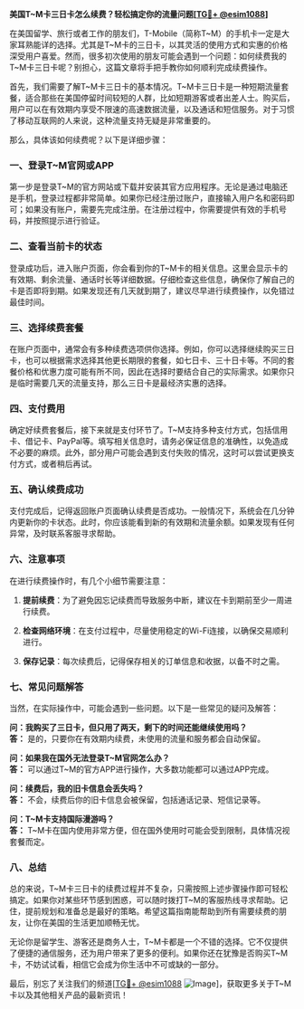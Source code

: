 **美国T~M卡三日卡怎么续费？轻松搞定你的流量问题[[TG💪+ @esim1088](https://t.me/s/esim1088)]**

在美国留学、旅行或者工作的朋友们，T-Mobile（简称T~M）的手机卡一定是大家耳熟能详的选择。尤其是T~M卡的三日卡，以其灵活的使用方式和实惠的价格深受用户喜爱。然而，很多初次使用的朋友可能会遇到一个问题：如何续费我的T~M卡三日卡呢？别担心，这篇文章将手把手教你如何顺利完成续费操作。

首先，我们需要了解T~M卡三日卡的基本情况。T~M卡三日卡是一种短期流量套餐，适合那些在美国停留时间较短的人群，比如短期游客或者出差人士。购买后，用户可以在有效期内享受不限速的高速数据流量，以及通话和短信服务。对于习惯了移动互联网的人来说，这种流量支持无疑是非常重要的。

那么，具体该如何续费呢？以下是详细步骤：

### 一、登录T~M官网或APP

第一步是登录T~M的官方网站或下载并安装其官方应用程序。无论是通过电脑还是手机，登录过程都非常简单。如果你已经注册过账户，直接输入用户名和密码即可；如果没有账户，需要先完成注册。在注册过程中，你需要提供有效的手机号码，并按照提示进行验证。

### 二、查看当前卡的状态

登录成功后，进入账户页面，你会看到你的T~M卡的相关信息。这里会显示卡的有效期、剩余流量、通话时长等详细数据。仔细检查这些信息，确保你了解自己的卡是否即将到期。如果发现还有几天就到期了，建议尽早进行续费操作，以免错过最佳时间。

### 三、选择续费套餐

在账户页面中，通常会有多种续费选项供你选择。例如，你可以选择继续购买三日卡，也可以根据需求选择其他更长期限的套餐，如七日卡、三十日卡等。不同的套餐价格和优惠力度可能有所不同，因此在选择时要结合自己的实际需求。如果你只是临时需要几天的流量支持，那么三日卡是最经济实惠的选择。

### 四、支付费用

确定好续费套餐后，接下来就是支付环节了。T~M支持多种支付方式，包括信用卡、借记卡、PayPal等。填写相关信息时，请务必保证信息的准确性，以免造成不必要的麻烦。此外，部分用户可能会遇到支付失败的情况，这时可以尝试更换支付方式，或者稍后再试。

### 五、确认续费成功

支付完成后，记得返回账户页面确认续费是否成功。一般情况下，系统会在几分钟内更新你的卡状态。此时，你应该能看到新的有效期和流量余额。如果发现有任何异常，及时联系客服寻求帮助。

### 六、注意事项

在进行续费操作时，有几个小细节需要注意：

1. **提前续费**：为了避免因忘记续费而导致服务中断，建议在卡到期前至少一周进行续费。
   
2. **检查网络环境**：在支付过程中，尽量使用稳定的Wi-Fi连接，以确保交易顺利进行。

3. **保存记录**：每次续费后，记得保存相关的订单信息和收据，以备不时之需。

### 七、常见问题解答

当然，在实际操作中，可能会遇到一些问题。以下是一些常见的疑问及解答：

**问：我购买了三日卡，但只用了两天，剩下的时间还能继续使用吗？**  
**答：** 是的，只要你在有效期内续费，未使用的流量和服务都会自动保留。

**问：如果我在国外无法登录T~M官网怎么办？**  
**答：** 可以通过T~M的官方APP进行操作，大多数功能都可以通过APP完成。

**问：续费后，我的旧卡信息会丢失吗？**  
**答：** 不会，续费后你的旧卡信息会被保留，包括通话记录、短信记录等。

**问：T~M卡支持国际漫游吗？**  
**答：** T~M卡在国内使用非常方便，但在国外使用时可能会受到限制，具体情况视套餐而定。

### 八、总结

总的来说，T~M卡三日卡的续费过程并不复杂，只需按照上述步骤操作即可轻松搞定。如果你对某些环节感到困惑，可以随时拨打T~M的客服热线寻求帮助。记住，提前规划和准备总是最好的策略。希望这篇指南能帮助到所有需要续费的朋友，让你在美国的生活更加顺畅无忧。

无论你是留学生、游客还是商务人士，T~M卡都是一个不错的选择。它不仅提供了便捷的通信服务，还为用户带来了更多的便利。如果你还在犹豫是否购买T~M卡，不妨试试看，相信它会成为你生活中不可或缺的一部分。

最后，别忘了关注我们的频道[[TG💪+ @esim1088](https://t.me/s/esim1088) ![Image](https://i.postimg.cc/4NQfJmqS/Snipaste-2025-05-13-00-14-12.png)]，获取更多关于T~M卡以及其他相关产品的最新资讯！